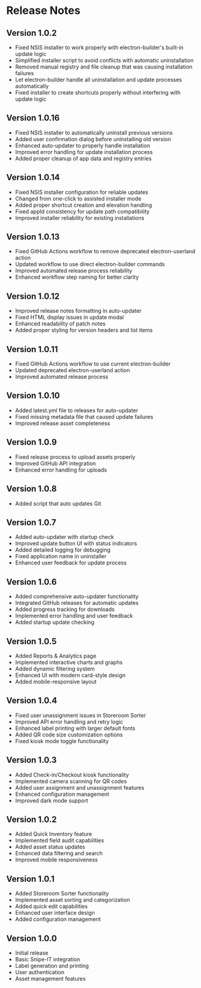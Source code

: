 # Release Notes


## Version 1.0.2
- Fixed NSIS installer to work properly with electron-builder's built-in update logic
- Simplified installer script to avoid conflicts with automatic uninstallation
- Removed manual registry and file cleanup that was causing installation failures
- Let electron-builder handle all uninstallation and update processes automatically
- Fixed installer to create shortcuts properly without interfering with update logic

## Version 1.0.16
- Fixed NSIS installer to automatically uninstall previous versions
- Added user confirmation dialog before uninstalling old version
- Enhanced auto-updater to properly handle installation
- Improved error handling for update installation process
- Added proper cleanup of app data and registry entries

## Version 1.0.14
- Fixed NSIS installer configuration for reliable updates
- Changed from one-click to assisted installer mode
- Added proper shortcut creation and elevation handling
- Fixed appId consistency for update path compatibility
- Improved installer reliability for existing installations

## Version 1.0.13
- Fixed GitHub Actions workflow to remove deprecated electron-userland action
- Updated workflow to use direct electron-builder commands
- Improved automated release process reliability
- Enhanced workflow step naming for better clarity

## Version 1.0.12
- Improved release notes formatting in auto-updater
- Fixed HTML display issues in update modal
- Enhanced readability of patch notes
- Added proper styling for version headers and list items

## Version 1.0.11
- Fixed GitHub Actions workflow to use current electron-builder
- Updated deprecated electron-userland action
- Improved automated release process

## Version 1.0.10
- Added latest.yml file to releases for auto-updater
- Fixed missing metadata file that caused update failures
- Improved release asset completeness

## Version 1.0.9
- Fixed release process to upload assets properly
- Improved GitHub API integration
- Enhanced error handling for uploads

## Version 1.0.8
- Added script that auto updates Git

## Version 1.0.7
- Added auto-updater with startup check
- Improved update button UI with status indicators
- Added detailed logging for debugging
- Fixed application name in uninstaller
- Enhanced user feedback for update process

## Version 1.0.6
- Added comprehensive auto-updater functionality
- Integrated GitHub releases for automatic updates
- Added progress tracking for downloads
- Implemented error handling and user feedback
- Added startup update checking

## Version 1.0.5
- Added Reports & Analytics page
- Implemented interactive charts and graphs
- Added dynamic filtering system
- Enhanced UI with modern card-style design
- Added mobile-responsive layout

## Version 1.0.4
- Fixed user unassignment issues in Storeroom Sorter
- Improved API error handling and retry logic
- Enhanced label printing with larger default fonts
- Added QR code size customization options
- Fixed kiosk mode toggle functionality

## Version 1.0.3
- Added Check-in/Checkout kiosk functionality
- Implemented camera scanning for QR codes
- Added user assignment and unassignment features
- Enhanced configuration management
- Improved dark mode support

## Version 1.0.2
- Added Quick Inventory feature
- Implemented field audit capabilities
- Added asset status updates
- Enhanced data filtering and search
- Improved mobile responsiveness

## Version 1.0.1
- Added Storeroom Sorter functionality
- Implemented asset sorting and categorization
- Added quick edit capabilities
- Enhanced user interface design
- Added configuration management

## Version 1.0.0
- Initial release
- Basic Snipe-IT integration
- Label generation and printing
- User authentication
- Asset management features 